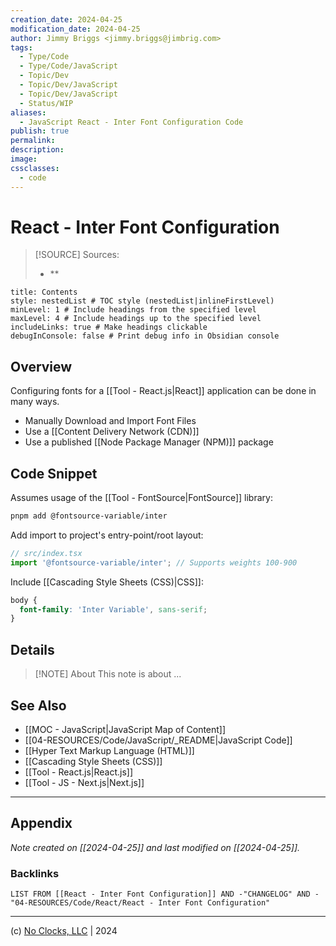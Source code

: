 ```yaml
---
creation_date: 2024-04-25
modification_date: 2024-04-25
author: Jimmy Briggs <jimmy.briggs@jimbrig.com>
tags:
  - Type/Code
  - Type/Code/JavaScript
  - Topic/Dev
  - Topic/Dev/JavaScript
  - Topic/Dev/JavaScript
  - Status/WIP
aliases:
  - JavaScript React - Inter Font Configuration Code
publish: true
permalink:
description:
image:
cssclasses:
  - code
---
```


# React - Inter Font Configuration

> [!SOURCE] Sources:
> - **

```table-of-contents
title: Contents 
style: nestedList # TOC style (nestedList|inlineFirstLevel)
minLevel: 1 # Include headings from the specified level
maxLevel: 4 # Include headings up to the specified level
includeLinks: true # Make headings clickable
debugInConsole: false # Print debug info in Obsidian console
```

## Overview

Configuring fonts for a [[Tool - React.js|React]] application can be done in many ways.

- Manually Download and Import Font Files
- Use a [[Content Delivery Network (CDN)]]
- Use a published [[Node Package Manager (NPM)]] package

## Code Snippet

Assumes usage of the [[Tool - FontSource|FontSource]] library:

```bash
pnpm add @fontsource-variable/inter
```

Add import to project's entry-point/root layout: 

```typescript
// src/index.tsx
import '@fontsource-variable/inter'; // Supports weights 100-900
```

Include [[Cascading Style Sheets (CSS)|CSS]]:

```css
body {
  font-family: 'Inter Variable', sans-serif;
}
```

## Details

> [!NOTE] About
> This note is about ...

## See Also

- [[MOC - JavaScript|JavaScript Map of Content]]
- [[04-RESOURCES/Code/JavaScript/_README|JavaScript Code]]
- [[Hyper Text Markup Language (HTML)]]
- [[Cascading Style Sheets (CSS)]]
- [[Tool - React.js|React.js]]
- [[Tool - JS - Next.js|Next.js]]

***

## Appendix

*Note created on [[2024-04-25]] and last modified on [[2024-04-25]].*

### Backlinks

```dataview
LIST FROM [[React - Inter Font Configuration]] AND -"CHANGELOG" AND -"04-RESOURCES/Code/React/React - Inter Font Configuration"
```

***

(c) [No Clocks, LLC](https://github.com/noclocks) | 2024